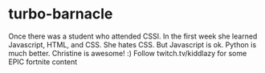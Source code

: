 # turbo-barnacle
Once there was a student who attended CSSI.
In the first week she learned Javascript, HTML, and CSS.
She hates CSS.
But Javascript is ok.
Python is much better.
Christine is awesome! :)
Follow twitch.tv/kiddlazy for some EPIC fortnite content
